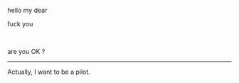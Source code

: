 <!DOCTYPE html>
<html lang="en">
<head>
    <title>hehehe</title>
</head>
<body>
    <p>hello my dear</p>
    <p>fuck you </p>    <br>
    <p>are you OK ? </p>
    <hr>
    <p>Actually, I want to be a pilot. </p>
</body>
</html>
